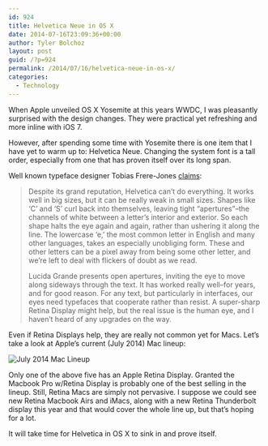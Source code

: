 ```yaml
---
id: 924
title: Helvetica Neue in OS X
date: 2014-07-16T23:09:36+00:00
author: Tyler Bolchoz
layout: post
guid: /?p=924
permalink: /2014/07/16/helvetica-neue-in-os-x/
categories:
  - Technology
---
```

When Apple unveiled OS X Yosemite at this years WWDC, I was pleasantly surprised with the design changes. They were practical yet refreshing and more inline with iOS 7.

However, after spending some time with Yosemite there is one item that I have yet to warm up to: Helvetica Neue. Changing the system font is a tall order, especially from one that has proven itself over its long span.

Well known typeface designer Tobias Frere-Jones [claims](http://www.fastcodesign.com/3031432/why-apples-new-font-wont-work-on-your-desktop):

> Despite its grand reputation, Helvetica can&#8217;t do everything. It works well in big sizes, but it can be really weak in small sizes. Shapes like ‘C’ and ‘S’ curl back into themselves, leaving tight “apertures”&#8211;the channels of white between a letter’s interior and exterior. So each shape halts the eye again and again, rather than ushering it along the line. The lowercase ‘e,&#8217; the most common letter in English and many other languages, takes an especially unobliging form. These and other letters can be a pixel away from being some other letter, and we’re left to deal with flickers of doubt as we read.
>
> Lucida Grande presents open apertures, inviting the eye to move along sideways through the text. It has worked really well&#8211;for years, and for good reason. For any text, but particularly in interfaces, our eyes need typefaces that cooperate rather than resist. A super-sharp Retina Display might help, but the real issue is the human eye, and I haven’t heard of any upgrades on the way.

Even if Retina Displays help, they are really not common yet for Macs. Let&#8217;s take a look at Apple&#8217;s current (July 2014) Mac lineup:

<img src="/uploads/2014/07/july2014maclineup.png" alt="July 2014 Mac Lineup" width="600" height="131" class="aligncenter size-full wp-image-927" srcset="/uploads/2014/07/july2014maclineup.png 600w, /uploads/2014/07/july2014maclineup-300x65.png 300w" sizes="(max-width: 600px) 100vw, 600px" />

Only one of the above five has an Apple Retina Display. Granted the Macbook Pro w/Retina Display is probably one of the best selling in the lineup. Still, Retina Macs are simply not pervasive. I suppose we could see new Retina Macbook Airs and iMacs, along with a new Retina Thunderbolt display this year and that would cover the whole line up, but that&#8217;s hoping for a lot.

It will take time for Helvetica in OS X to sink in and prove itself.
